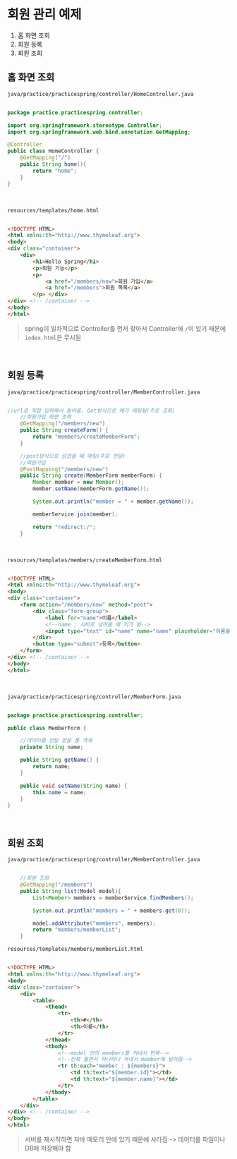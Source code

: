 # 회원 관리 예제

1. 홈 화면 조회
2. 회원 등록
3. 회원 조회

## 홈 화면 조회

`java/practice/practicespring/controller/HomeController.java`

```java

package practice.practicespring.controller;

import org.springframework.stereotype.Controller;
import org.springframework.web.bind.annotation.GetMapping;

@Controller
public class HomeController {
    @GetMapping("/")
    public String home(){
        return "home";
    }
}

```
<br/>

`resources/templates/home.html`

```html

<!DOCTYPE HTML>
<html xmlns:th="http://www.thymeleaf.org">
<body>
<div class="container">
    <div>
        <h1>Hello Spring</h1>
        <p>회원 기능</p>
        <p>
            <a href="/members/new">회원 가입</a>
            <a href="/members">회원 목록</a>
        </p> </div>
</div> <!-- /container -->
</body>
</html>

```

> spring이 일차적으로 Controller를 먼저 찾아서 Controller에 `/`이 있기 때문에 `index.html`은 무시됨

<br/>

## 회원 등록

`java/practice/practicespring/controller/MemberController.java`

```java

//url로 직접 입력해서 들어옴. Get방식으로 얘가 매핑됨(주로 조회)
    //회원가입 화면 조회
    @GetMapping("/members/new")
    public String createForm() {
        return "members/createMemberForm";
    }

    //post방식으로 넘겼을 때 매핑(주로 전달)
    //회원가입
    @PostMapping("/members/new")
    public String create(MemberForm memberForm) {
        Member member = new Member();
        member.setName(memberForm.getName());

        System.out.println("member = " + member.getName());

        memberService.join(member);

        return "redirect:/";
    }

```

<br/>

`resources/templates/members/createMemberForm.html`


```html

<!DOCTYPE HTML>
<html xmlns:th="http://www.thymeleaf.org">
<body>
<div class="container">
    <form action="/members/new" method="post">
        <div class="form-group">
            <label for="name">이름</label>
            <!--name : 서버로 넘어올 때 키가 됨-->
            <input type="text" id="name" name="name" placeholder="이름을 입력하세요">
        </div>
        <button type="submit">등록</button>
    </form>
</div> <!-- /container -->
</body>
</html>

```

<br/>

`java/practice/practicespring/controller/MemberForm.java`

```java

package practice.practicespring.controller;

public class MemberForm {

    //데이터를 전달 받을 폼 객체
    private String name;

    public String getName() {
        return name;
    }

    public void setName(String name) {
        this.name = name;
    }
}
```

<br/>

## 회원 조회


`java/practice/practicespring/controller/MemberController.java`

```java

 	//회원 조회
    @GetMapping("/members")
    public String list(Model model){
        List<Member> members = memberService.findMembers();

        System.out.println("members = " + members.get(0));

        model.addAttribute("members", members);
        return "members/memberList";
    }

```

`resources/templates/members/memberList.html`

```html

<!DOCTYPE HTML>
<html xmlns:th="http://www.thymeleaf.org">
<body>
<div class="container">
    <div>
        <table>
            <thead>
                <tr>
                    <th>#</th>
                    <th>이름</th>
                </tr>
            </thead>
            <tbody>
                <!--model 안의 members를 꺼내서 반복-->
                <!--반복 돌면서 하나하나 꺼내서 member에 넣어줌-->
                <tr th:each="member : ${members}">
                    <td th:text="${member.id}"></td>
                    <td th:text="${member.name}"></td>
                </tr>
            </tbody>
        </table>
    </div>
</div> <!-- /container -->
</body>
</html>

```

> 서버를 재시작하면 자바 메모리 안에 있기 때문에 사라짐 -> 데이터를 파일이나 DB에 저장해야 함










